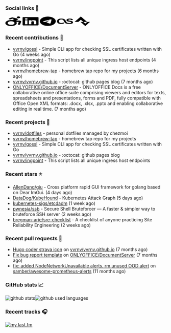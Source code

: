 ### Social links 🔗

<p align="left">
  <a href="https://vvrnv.dev"><img width="50mm" height="30mm" src="./static/wheelchair-move.svg"></a>
  <a href="https://www.linkedin.com/in/valery-voronov"><img width="50mm" height="30mm" src="./static/linkedin.svg"></a>
  <a href="https://t.me/vvoronov"><img width="50mm" height="30mm" src="./static/telegram.svg"></a>
  <a href="https://www.last.fm/user/valera_88"><img width="50mm" height="30mm" src="./static/lastfm.svg"></a>
  <a href="https://www.strava.com/athletes/72534161"><img width="50mm" height="30mm" src="./static/strava.svg"></a>
</p>

### Recent contributions 👷


- [vvrnv/gossl](https://github.com/vvrnv/gossl) - Simple CLI app for checking SSL certificates written with Go (4 weeks ago)
- [vvrnv/ingpoint](https://github.com/vvrnv/ingpoint) - This script lists all unique ingress host endpoints (4 months ago)
- [vvrnv/homebrew-tap](https://github.com/vvrnv/homebrew-tap) - homebrew tap repo for my projects (6 months ago)
- [vvrnv/vvrnv.github.io](https://github.com/vvrnv/vvrnv.github.io) - :octocat: github pages blog (7 months ago)
- [ONLYOFFICE/DocumentServer](https://github.com/ONLYOFFICE/DocumentServer) - ONLYOFFICE Docs is a free collaborative online office suite comprising viewers and editors for texts, spreadsheets and presentations, forms and PDF, fully compatible with Office Open XML formats: .docx, .xlsx, .pptx and enabling collaborative editing in real time. (7 months ago)

### Recent projects 💩


- [vvrnv/dotfiles](https://github.com/vvrnv/dotfiles) - personal dotfiles managed by chezmoi
- [vvrnv/homebrew-tap](https://github.com/vvrnv/homebrew-tap) - homebrew tap repo for my projects
- [vvrnv/gossl](https://github.com/vvrnv/gossl) - Simple CLI app for checking SSL certificates written with Go
- [vvrnv/vvrnv.github.io](https://github.com/vvrnv/vvrnv.github.io) - :octocat: github pages blog
- [vvrnv/ingpoint](https://github.com/vvrnv/ingpoint) - This script lists all unique ingress host endpoints

### Recent stars ⭐


- [AllenDang/giu](https://github.com/AllenDang/giu) - Cross platform rapid GUI framework for golang based on Dear ImGui. (4 days ago)
- [DataDog/KubeHound](https://github.com/DataDog/KubeHound) - Kubernetes Attack Graph (5 days ago)
- [kubernetes-sigs/etcdadm](https://github.com/kubernetes-sigs/etcdadm) (1 week ago)
- [pwnesia/ssb](https://github.com/pwnesia/ssb) - Secure Shell Bruteforcer — A faster &amp; simpler way to bruteforce SSH server (2 weeks ago)
- [bregman-arie/sre-checklist](https://github.com/bregman-arie/sre-checklist) - A checklist of anyone practicing Site Reliability Engineering (2 weeks ago)

### Recent pull requests 🔨


- [Hugo coder strava icon](https://github.com/vvrnv/vvrnv.github.io/pull/1) on [vvrnv/vvrnv.github.io](https://github.com/vvrnv/vvrnv.github.io) (7 months ago)
- [Fix bug report template](https://github.com/ONLYOFFICE/DocumentServer/pull/2120) on [ONLYOFFICE/DocumentServer](https://github.com/ONLYOFFICE/DocumentServer) (7 months ago)
- [fix: added NodeNetworkUnavailable alerts, rm unused OOD alert](https://github.com/samber/awesome-prometheus-alerts/pull/318) on [samber/awesome-prometheus-alerts](https://github.com/samber/awesome-prometheus-alerts) (11 months ago)

### GitHub stats 📈

![github stats](https://github-readme-stats.vercel.app/api?username=vvrnv&count_private=true&hide_title=true&theme=gotham&hide=stars&hide_rank=true)![github used languages](https://github-readme-stats.vercel.app/api/top-langs?username=vvrnv&layout=compact&theme=gotham&locale=en)

### Recent tracks 🎧

[![my last.fm](https://lastfm-recently-played.vercel.app/api?user=valera_88)](https://www.last.fm/user/valera_88)
